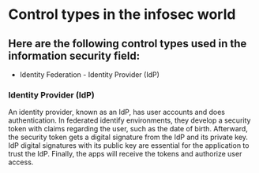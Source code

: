 <h1>Control types in the infosec world</h1>

<h2>Here are the following control types used in the information security field:</h2>
<ul>
  <li>Identity Federation - Identity Provider (IdP)</li>
</ul>

<h3>Identity Provider (IdP)</h3>
<p>An identity provider, known as an IdP, has user accounts and does authentication. In federated identify environments, they develop a security token with claims regarding the user, such as the date of birth. Afterward, the security token gets a digital signature from the IdP and its private key. IdP digital signatures with its public key are essential for the application to trust the IdP. Finally, the apps will receive the tokens and authorize user access. </p>
